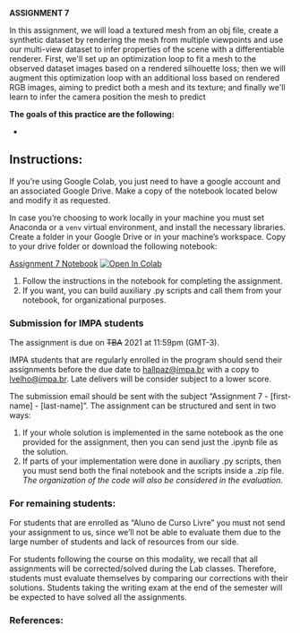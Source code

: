
**ASSIGNMENT 7**

In this assignment, we will load a textured mesh from an obj file, create a synthetic dataset by rendering the mesh from multiple viewpoints and use our multi-view dataset to infer properties of the scene with a differentiable renderer. First, we'll set up an optimization loop to fit a mesh to the observed dataset images based on a rendered silhouette loss; then we will augment this optimization loop with an additional loss based on rendered RGB images, aiming to predict both a mesh and its texture; and finally we'll learn to infer the camera position  the mesh to predict 


**The goals of this practice are the following:**

-  

## Instructions:
If you’re using Google Colab, you just need to have a google account and an associated Google Drive. Make a copy of the notebook located below and modify it as requested.

In case you’re choosing to work locally in your machine you must set Anaconda or a `venv` virtual environment, and install the necessary libraries. Create a folder in your Google Drive or in your machine’s workspace. Copy to your drive folder or download the following notebook:

[Assignment 7 Notebook](https://colab.research.google.com/github/hallpaz/3dsystems21/blob/main/assignments/Assignment7.ipynb)
<a href="https://colab.research.google.com/github/hallpaz/3dsystems21/blob/main/assignments/Assignment7.ipynb" target="_blank"><img src="https://colab.research.google.com/assets/colab-badge.svg" alt="Open In Colab"/></a>

1. Follow the instructions in the notebook for completing the assignment.
2. If you want, you can build auxiliary .py scripts and call them from your notebook, for organizational purposes.

### Submission for IMPA students
The assignment is due on ~~TBA~~ 2021 at 11:59pm (GMT-3).

IMPA students that are regularly enrolled in the program should send their assignments before the due date to [hallpaz@impa.br](mailto:hallpaz@impa.br) with a copy to [lvelho@impa.br](mailto:lvelho@impa.br). Late delivers will be consider subject to a lower score.

The submission email should be sent with the subject “Assignment 7 - [first-name] - [last-name]”. The assignment can be structured and sent in two ways:

1. If your whole solution is implemented in the same notebook as the one provided for the assignment, then you can send just the .ipynb file as the solution. 
2. If parts of your implementation were done in auxiliary .py scripts, then you must send both the final notebook and the scripts inside a .zip file.
*The organization of the code will also be considered in the evaluation.*

### For remaining students:
For students that are enrolled as “Aluno de Curso Livre” you must not send your assignment to us, since we’ll not be able to evaluate them due to the large number of students and lack of resources from our side.

For students following the course on this modality, we recall that all assignments will be corrected/solved during the Lab classes. Therefore, students must evaluate themselves by comparing our corrections with their solutions. Students taking the writing exam at the end of the semester will be expected to have solved all the assignments.

### References:

<!--stackedit_data:
eyJoaXN0b3J5IjpbLTMzMTQ2NzEzMl19
-->